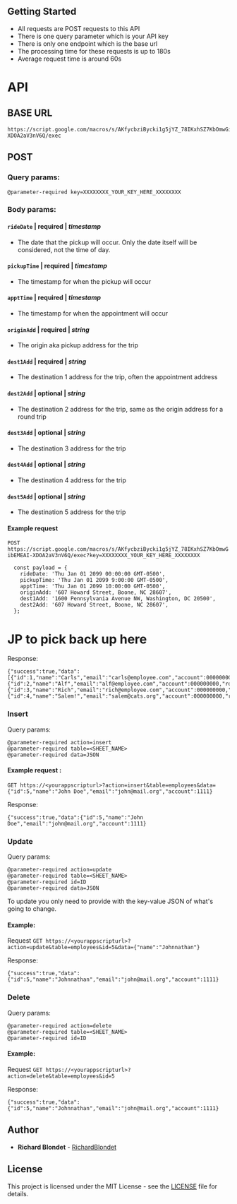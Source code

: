 ## Getting Started
* All requests are POST requests to this API
* There is one query parameter which is your API key
* There is only one endpoint which is the base url
* The processing time for these requests is up to 180s
* Average request time is around 60s

# API

## BASE URL
```
https://script.google.com/macros/s/AKfycbziBycki1g5jYZ_78IKxhSZ7KbOmwGibEMEAI-XDOA2aV3nV6Q/exec
```

## POST
### Query params:
```
@parameter-required key=XXXXXXXX_YOUR_KEY_HERE_XXXXXXXX
```
### Body params:
#### `rideDate` | required | *timestamp*
* The date that the pickup will occur. Only the date itself will be considered, not the time of day.
#### `pickupTime` | required | *timestamp*
* The timestamp for when the pickup will occur
#### `apptTime` | required | *timestamp*
* The timestamp for when the appointment will occur
#### `originAdd` | required | *string*
* The origin aka pickup address for the trip 
#### `dest1Add` | required | *string*
* The destination 1 address for the trip, often the appointment address
#### `dest2Add` | optional | *string*
* The destination 2 address for the trip, same as the origin address for a round trip
#### `dest3Add` | optional | *string*
* The destination 3 address for the trip
#### `dest4Add` | optional | *string*
* The destination 4 address for the trip
#### `dest5Add` | optional | *string*
* The destination 5 address for the trip


#### Example request 
`POST https://script.google.com/macros/s/AKfycbziBycki1g5jYZ_78IKxhSZ7KbOmwGibEMEAI-XDOA2aV3nV6Q/exec?key=XXXXXXXX_YOUR_KEY_HERE_XXXXXXXX`
```
  const payload = {
    rideDate: 'Thu Jan 01 2099 00:00:00 GMT-0500',
    pickupTime: 'Thu Jan 01 2099 9:00:00 GMT-0500',
    apptTime: 'Thu Jan 01 2099 10:00:00 GMT-0500',
    originAdd: '607 Howard Street, Boone, NC 28607',
    dest1Add: '1600 Pennsylvania Avenue NW, Washington, DC 20500',
    dest2Add: '607 Howard Street, Boone, NC 28607',
  };
```


# JP to pick back up here



Response:
```
{"success":true,"data":[{"id":1,"name":"Carls","email":"carls@employee.com","account":000000000,"row":2},{"id":2,"name":"Alf","email":"alf@employee.com","account":000000000,"row":3},{"id":3,"name":"Rich","email":"rich@employee.com","account":000000000,"row":4},{"id":4,"name":"Salem!","email":"salem@cats.org","account":000000000,"row":5}]}
```
### Insert

Query params:
```
@parameter-required action=insert
@parameter-required table=<SHEET_NAME>
@parameter-required data=JSON
```

#### Example request :
`GET https://<yourappscripturl>?action=insert&table=employees&data={"id":5,"name":"John Doe","email":"john@mail.org","account":1111}`

Response:
```
{"success":true,"data":{"id":5,"name":"John Doe","email":"john@mail.org","account":1111}
```
### Update
Query params:
```
@parameter-required action=update
@parameter-required table=<SHEET_NAME>
@parameter-required id=ID
@parameter-required data=JSON
```
To update you only need to provide with the key-value JSON of what's going to change.
#### Example:
Request 
`GET https://<yourappscripturl>?action=update&table=employees&id=5&data={"name":"Johnnathan"}`

Response:
```
{"success":true,"data":{"id":5,"name":"Johnnathan","email":"john@mail.org","account":1111}
```

### Delete
Query params:
```
@parameter-required action=delete
@parameter-required table=<SHEET_NAME>
@parameter-required id=ID
```
#### Example:
Request 
`GET https://<yourappscripturl>?action=delete&table=employees&id=5`

Response:
```
{"success":true,"data":{"id":5,"name":"Johnnathan","email":"john@mail.org","account":1111}
```

## Author

* **Richard Blondet**  - [RichardBlondet](https://github.com/richardblondet)

## License

This project is licensed under the MIT License - see the [LICENSE]([https://opensource.org/licenses/MIT](https://opensource.org/licenses/MIT)) file for details.
